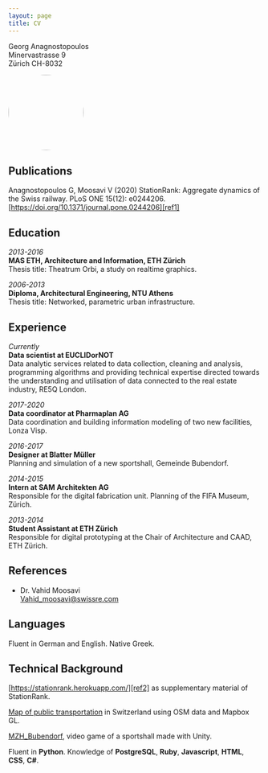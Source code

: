 ```yaml
---
layout: page
title: CV
---
```

Georg Anagnostopoulos<br>
Minervastrasse 9<br>
Zürich CH-8032

<img src="https://github.com/GAnagno/myblog/blob/gh-pages/assets/images/Profilbild.jpg?raw=true" height="auto" width="150" style="border-radius:50%">

Publications
---------

Anagnostopoulos G, Moosavi V (2020) StationRank: Aggregate dynamics of  
the Swiss railway. PLoS ONE 15(12): e0244206.  
[https://doi.org/10.1371/journal.pone.0244206][ref1]

Education
---------
*2013-2016*  
**MAS ETH, Architecture and Information, ETH Zürich**  
Thesis title: Theatrum Orbi, a study on realtime graphics.  

*2006-2013*  
**Diploma, Architectural Engineering, NTU Athens**  
Thesis title: Networked, parametric urban infrastructure.

Experience
----------
*Currently*  
**Data scientist at EUCLIDorNOT**  
Data analytic services related to data collection, cleaning and analysis, programming algorithms and providing technical expertise directed towards the understanding and utilisation of data connected to the real estate industry, RE5Q London.  

*2017-2020*  
**Data coordinator at Pharmaplan AG**  
Data coordination and building information modeling of two new facilities, Lonza Visp.  

*2016-2017*  
**Designer at Blatter Müller**  
Planning and simulation of a new sportshall, Gemeinde Bubendorf.  

*2014-2015*  
**Intern at SAM Architekten AG**  
Responsible for the digital fabrication unit. Planning of the FIFA Museum, Zürich.  

*2013-2014*  
**Student Assistant at ETH Zürich**  
Responsible for digital prototyping at the Chair of Architecture and CAAD, ETH Zürich.

References
--------------------

- Dr. Vahid Moosavi  
[Vahid_moosavi@swissre.com](mailto:Vahid_moosavi@swissre.com)

Languages
--------------------
Fluent in German and English. Native Greek.

Technical Background
--------------------
[https://stationrank.herokuapp.com/][ref2] as supplementary material of StationRank.

[Map of public transportation][ref3] in Switzerland using OSM data and Mapbox GL.

[MZH_Bubendorf][ref4], video game of a sportshall made with Unity.

Fluent in **Python**. Knowledge of **PostgreSQL**, **Ruby**, **Javascript**, **HTML**, **CSS**, **C#**.

[ref1]: https://journals.plos.org/plosone/article?id=10.1371/journal.pone.0244206
[ref2]: https://stationrank.herokuapp.com/
[ref3]: https://ganagno.github.io/maps/che.html
[ref4]: http://anagno.com/MZH_Bubendorf/
